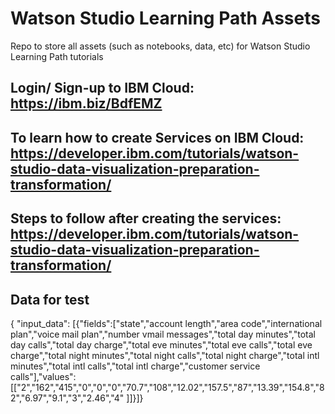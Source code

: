 # Watson Studio Learning Path Assets

Repo to store all assets (such as notebooks, data, etc) for Watson Studio Learning Path tutorials


## Login/ Sign-up to IBM Cloud:  https://ibm.biz/BdfEMZ

## To learn how to create Services on IBM Cloud: https://developer.ibm.com/tutorials/watson-studio-data-visualization-preparation-transformation/

## Steps to follow after creating the services: https://developer.ibm.com/tutorials/watson-studio-data-visualization-preparation-transformation/

## Data for test
{ "input_data": [{"fields":["state","account length","area code","international plan","voice mail plan","number vmail messages","total day minutes","total day calls","total day charge","total eve minutes","total eve calls","total eve charge","total night minutes","total night calls","total night charge","total intl minutes","total intl calls","total intl charge","customer service calls"],"values":[["2","162","415","0","0","0","70.7","108","12.02","157.5","87","13.39","154.8","82","6.97","9.1","3","2.46","4" ]]}]}
